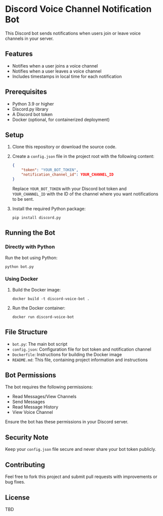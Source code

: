 # Discord Voice Channel Notification Bot

This Discord bot sends notifications when users join or leave voice channels in your server.

## Features

- Notifies when a user joins a voice channel
- Notifies when a user leaves a voice channel
- Includes timestamps in local time for each notification

## Prerequisites

- Python 3.9 or higher
- Discord.py library
- A Discord bot token
- Docker (optional, for containerized deployment)

## Setup

1. Clone this repository or download the source code.

2. Create a `config.json` file in the project root with the following content:

   ```json
   {
       "token": "YOUR_BOT_TOKEN",
       "notification_channel_id": YOUR_CHANNEL_ID
   }
   ```

   Replace `YOUR_BOT_TOKEN` with your Discord bot token and `YOUR_CHANNEL_ID` with the ID of the channel where you want notifications to be sent.

3. Install the required Python package:

   ```
   pip install discord.py
   ```

## Running the Bot

### Directly with Python

Run the bot using Python:

```
python bot.py
```

### Using Docker

1. Build the Docker image:

   ```
   docker build -t discord-voice-bot .
   ```

2. Run the Docker container:

   ```
   docker run discord-voice-bot
   ```

## File Structure

- `bot.py`: The main bot script
- `config.json`: Configuration file for bot token and notification channel
- `Dockerfile`: Instructions for building the Docker image
- `README.md`: This file, containing project information and instructions

## Bot Permissions

The bot requires the following permissions:

- Read Messages/View Channels
- Send Messages
- Read Message History
- View Voice Channel

Ensure the bot has these permissions in your Discord server.

## Security Note

Keep your `config.json` file secure and never share your bot token publicly.

## Contributing

Feel free to fork this project and submit pull requests with improvements or bug fixes.

## License

TBD